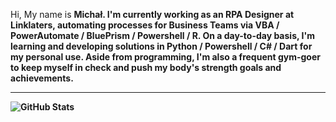   Hi, My name is <b>Michał<b>. I'm currently working as an RPA Designer at Linklaters, automating processes for Business Teams via VBA / PowerAutomate / BluePrism / Powershell  / R. On a day-to-day basis, I'm learning and developing solutions in Python / Powershell / C# / Dart for my personal use. Aside from programming, I'm also a frequent gym-goer to keep myself in check and push my body's strength goals and achievements.
  
  ---
  
  ![GitHub Stats](https://github-readme-stats.vercel.app/api?username=MichalMalenda&theme=radical)

<!---
MichalMalenda/README is a ✨ special ✨ repository because its `README.md` (this file) appears on your GitHub profile.
You can click the Preview link to take a look at your changes.
--->
